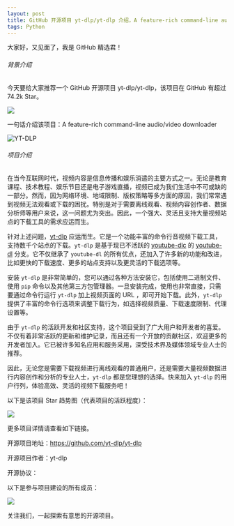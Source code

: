 ```yaml
---
layout: post
title: GitHub 开源项目 yt-dlp/yt-dlp 介绍，A feature-rich command-line audio/video downloader
tags: Python
---
```


大家好，又见面了，我是 GitHub 精选君！

###### 背景介绍

今天要给大家推荐一个 GitHub 开源项目 yt-dlp/yt-dlp，该项目在 GitHub 有超过 74.2k Star。

![](https://stats.deeptrain.net/repo/yt-dlp/yt-dlp/?theme=light)

一句话介绍该项目：A feature-rich command-line audio/video downloader




![YT-DLP](https://raw.githubusercontent.com/yt-dlp/yt-dlp/master/.github/banner.svg)


###### 项目介绍

在当今互联网时代，视频内容是信息传播和娱乐消遣的主要方式之一。无论是教育课程、技术教程、娱乐节目还是电子游戏直播，视频已成为我们生活中不可或缺的一部分。然而，因为网络环境、地域限制、版权策略等多方面的原因，我们常常遇到视频无法观看或下载的困扰。特别是对于需要离线观看、视频内容创作者、数据分析师等用户来说，这一问题尤为突出。因此，一个强大、灵活且支持大量视频站点的下载工具的需求应运而生。

针对上述问题，[yt-dlp](https://github.com/yt-dlp/yt-dlp) 应运而生。它是一个功能丰富的命令行音视频下载工具，支持数千个站点的下载。`yt-dlp` 是基于现已不活跃的 [youtube-dlc](https://github.com/blackjack4494/yt-dlc) 的 [youtube-dl](https://github.com/ytdl-org/youtube-dl) 分支。它不仅继承了 `youtube-dl` 的所有优点，还加入了许多新的功能和改进，比如更快的下载速度、更多的站点支持以及更灵活的下载选项等。

安装 `yt-dlp` 是非常简单的，您可以通过各种方法安装它，包括使用二进制文件、使用 `pip` 命令以及其他第三方包管理器。一旦安装完成，使用也非常直接，只需要通过命令行运行 `yt-dlp` 加上视频页面的 URL ，即可开始下载。此外，`yt-dlp` 提供了丰富的命令行选项来调整下载行为，如选择视频质量、下载速度限制、代理设置等。

由于 `yt-dlp` 的活跃开发和社区支持，这个项目受到了广大用户和开发者的喜爱。不仅有着非常活跃的更新和维护记录，而且还有一个开放的贡献社区，欢迎更多的开发者加入。它已被许多知名应用和服务采用，深受技术界及媒体领域专业人士的推荐。

因此，无论您是需要下载视频进行离线观看的普通用户，还是需要大量视频数据进行内容创作和分析的专业人士，`yt-dlp` 都是您理想的选择。快来加入 `yt-dlp` 的用户行列，体验高效、灵活的视频下载服务吧！

以下是该项目 Star 趋势图（代表项目的活跃程度）：

![](https://api.star-history.com/svg?repos=yt-dlp/yt-dlp&type=Timeline)

更多项目详情请查看如下链接。

开源项目地址：https://github.com/yt-dlp/yt-dlp 

开源项目作者：yt-dlp

开源协议：

以下是参与项目建设的所有成员：

![](https://contrib.rocks/image?repo=yt-dlp/yt-dlp)

关注我们，一起探索有意思的开源项目。

